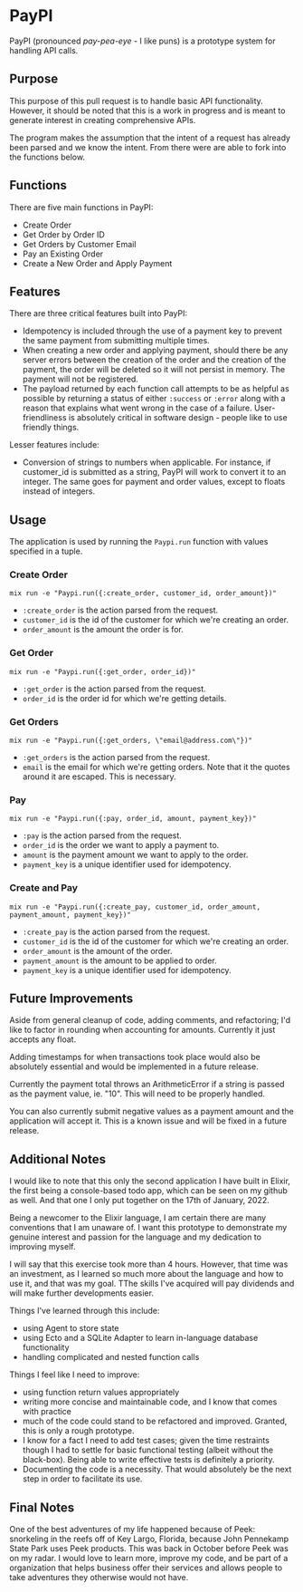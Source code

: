 # PayPI
PayPI (pronounced _pay-pea-eye_ - I like puns) is a prototype system for handling API calls.

## Purpose
This purpose of this pull request is to handle basic API functionality. However, it should be noted that this is a work in progress and is meant to generate interest in creating comprehensive APIs.

The program makes the assumption that the intent of a request has already been parsed and we know the intent. From there were are able to fork into the functions below.

## Functions
There are five main functions in PayPI:
- Create Order
- Get Order by Order ID
- Get Orders by Customer Email
- Pay an Existing Order
- Create a New Order and Apply Payment

## Features
There are three critical features built into PayPI:
- Idempotency is included through the use of a payment key to prevent the same payment from submitting multiple times.
- When creating a new order and applying payment, should there be any server errors between the creation of the order and the creation of the payment, the order will be deleted so it will not persist in memory. The payment will not be registered. 
- The payload returned by each function call attempts to be as helpful as possible by returning a status of either `:success` or `:error` along with a reason that explains what went wrong in the case of a failure. User-friendliness is absolutely critical in software design - people like to use friendly things.

Lesser features include:
- Conversion of strings to numbers when applicable. For instance, if customer_id is submitted as a string, PayPI will work to convert it to an integer. The same goes for payment and order values, except to floats instead of integers.

## Usage
The application is used by running the `Paypi.run` function with values specified in a tuple.

### Create Order
`mix run -e "Paypi.run({:create_order, customer_id, order_amount})"`

- `:create_order` is the action parsed from the request.
- `customer_id` is the id of the customer for which we're creating an order.
- `order_amount` is the amount the order is for.

### Get Order
`mix run -e "Paypi.run({:get_order, order_id})"`

- `:get_order` is the action parsed from the request.
- `order_id` is the order id for which we're getting details.

### Get Orders
`mix run -e "Paypi.run({:get_orders, \"email@address.com\"})"`

- `:get_orders` is the action parsed from the request.
- `email` is the email for which we're getting orders. Note that it the quotes around it are escaped. This is necessary.

### Pay
`mix run -e "Paypi.run({:pay, order_id, amount, payment_key})"`

- `:pay` is the action parsed from the request.
- `order_id` is the order we want to apply a payment to.
- `amount` is the payment amount we want to apply to the order.
- `payment_key` is a unique identifier used for idempotency.

### Create and Pay
`mix run -e "Paypi.run({:create_pay, customer_id, order_amount, payment_amount, payment_key})"`

- `:create_pay` is the action parsed from the request.
- `customer_id` is the id of the customer for which we're creating an order.
- `order_amount` is the amount of the order.
- `payment_amount` is the amount to be applied to order.
- `payment_key` is a unique identifier used for idempotency.


## Future Improvements
Aside from general cleanup of code, adding comments, and refactoring; I'd like to factor in rounding when accounting for amounts. Currently it just accepts any float.

Adding timestamps for when transactions took place would also be absolutely essential and would be implemented in a future release.

Currently the payment total throws an ArithmeticError if a string is passed as the payment value, ie. "10". This will need to be properly handled.

You can also currently submit negative values as a payment amount and the application will accept it. This is a known issue and will be fixed in a future release.

## Additional Notes
I would like to note that this only the second application I have built in Elixir, the first being a console-based todo app, which can be seen on my github as well. And that one I only put together on the 17th of January, 2022. 

Being a newcomer to the Elixir language, I am certain there are many conventions that I am unaware of. I want this prototype to demonstrate my genuine interest and passion for the language and my dedication to improving myself. 

I will say that this exercise took more than 4 hours. However, that time was an investment, as I learned so much more about the language and how to use it, and that was my goal. TThe skills I've acquired will pay dividends and will make further developments easier.

Things I've learned through this include:
- using Agent to store state
- using Ecto and a SQLite Adapter to learn in-language database functionality
- handling complicated and nested function calls

Things I feel like I need to improve:
- using function return values appropriately
- writing more concise and maintainable code, and I know that comes with practice
- much of the code could stand to be refactored and improved. Granted, this is only a rough prototype.
- I know for a fact I need to add test cases; given the time restraints though I had to settle for basic functional testing (albeit without the black-box). Being able to write effective tests is definitely a priority.
- Documenting the code is a necessity. That would absolutely be the next step in order to facilitate its use.

## Final Notes
One of the best adventures of my life happened because of Peek: snorkeling in the reefs off of Key Largo, Florida, because John Pennekamp State Park uses Peek products. This was back in October before Peek was on my radar. I would love to learn more, improve my code, and be part of a organization that helps business offer their services and allows people to take adventures they otherwise would not have.